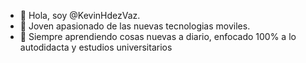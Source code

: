 - 👋 Hola, soy @KevinHdezVaz.
- 👀 Joven apasionado de las nuevas tecnologias moviles.
- 🌱 Siempre aprendiendo cosas nuevas a diario, enfocado 100% a lo autodidacta y estudios universitarios
 

<!---
KevinHdezVaz/KevinHdezVaz is a ✨ special ✨ repository because its `README.md` (this file) appears on your GitHub profile.
You can click the Preview link to take a look at your changes.
--->
